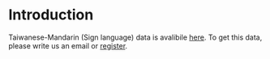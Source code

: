 # Introduction
Taiwanese-Mandarin (Sign language) data is avalibile [here](https://drive.google.com/drive/folders/1sOCC7eJj_AXlhBSh_jHRY5uR4wxHbwU5). To get this data, please write us an email or [register](https://forms.gle/DbW6z94KuB2ZHWPp8).  

